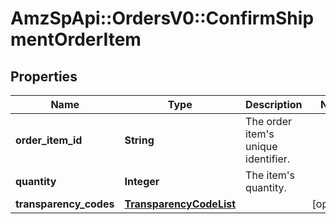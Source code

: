 # AmzSpApi::OrdersV0::ConfirmShipmentOrderItem

## Properties
Name | Type | Description | Notes
------------ | ------------- | ------------- | -------------
**order_item_id** | **String** | The order item&#x27;s unique identifier. | 
**quantity** | **Integer** | The item&#x27;s quantity. | 
**transparency_codes** | [**TransparencyCodeList**](TransparencyCodeList.md) |  | [optional] 

